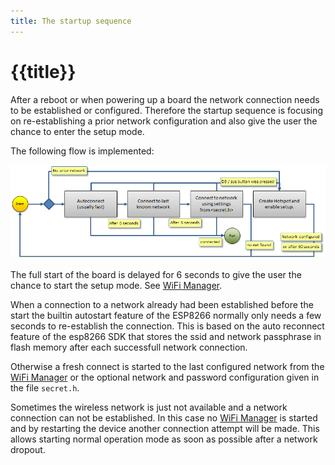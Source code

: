 ```yaml
---
title: The startup sequence
---
```


# {{title}}

After a reboot or when powering up a board the network connection needs to be established or configured. Therefore the startup sequence is focusing on  re-establishing a prior network configuration and also give the user the chance to enter the setup mode.

The following flow is implemented:

![startupnetflow.png](/dev/startupnetflow.png)

The full start of the board is delayed for 6 seconds to give the user the chance to start the setup mode. See [WiFi Manager](/wifimanager.md).

When a connection to a network already had been established before the start the builtin autostart feature of the ESP8266 normally only needs a few seconds to re-establish the connection. This is based on the auto reconnect feature of the esp8266 SDK that stores the ssid and network passphrase in flash memory after each successfull network connection.

Otherwise a fresh connect is started to the last configured network from the  [WiFi Manager](/wifimanager.md) or the optional network and password configuration given in the file `secret.h`.

Sometimes the wireless network is just not available and a network connection can not be established. In this case no [WiFi Manager](/wifimanager.md) is started and by restarting the device another connection attempt will be made. This allows starting normal operation mode as soon as possible after a network dropout.


